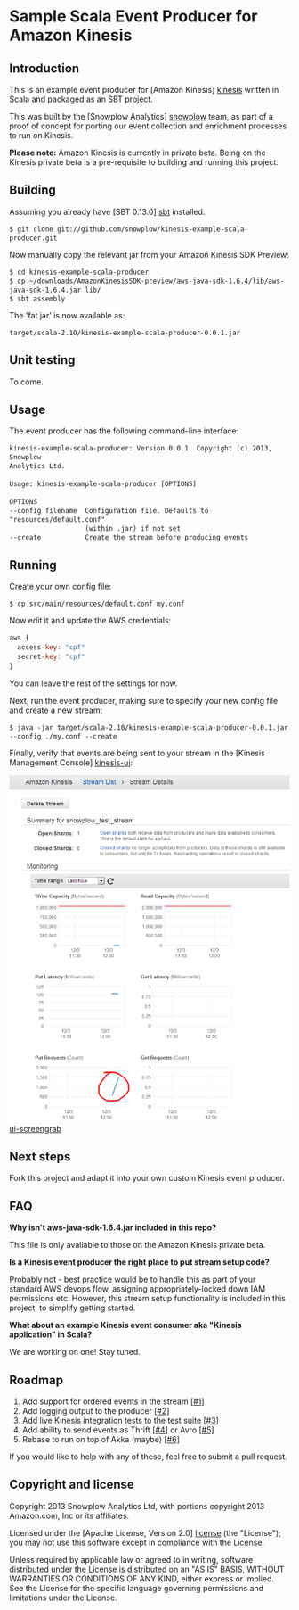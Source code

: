 # Sample Scala Event Producer for Amazon Kinesis

## Introduction

This is an example event producer for [Amazon Kinesis] [kinesis] written in Scala and packaged as an SBT project.

This was built by the [Snowplow Analytics] [snowplow] team, as part of a proof of concept for porting our event collection and enrichment processes to run on Kinesis.

**Please note:** Amazon Kinesis is currently in private beta. Being on the Kinesis private beta is a pre-requisite to building and running this project.

## Building

Assuming you already have [SBT 0.13.0] [sbt] installed:

    $ git clone git://github.com/snowplow/kinesis-example-scala-producer.git
    
Now manually copy the relevant jar from your Amazon Kinesis SDK Preview:

    $ cd kinesis-example-scala-producer
    $ cp ~/downloads/AmazonKinesisSDK-preview/aws-java-sdk-1.6.4/lib/aws-java-sdk-1.6.4.jar lib/
    $ sbt assembly

The 'fat jar' is now available as:

    target/scala-2.10/kinesis-example-scala-producer-0.0.1.jar

## Unit testing

To come.

## Usage

The event producer has the following command-line interface:

```
kinesis-example-scala-producer: Version 0.0.1. Copyright (c) 2013, Snowplow
Analytics Ltd.

Usage: kinesis-example-scala-producer [OPTIONS]

OPTIONS
--config filename  Configuration file. Defaults to "resources/default.conf"
                   (within .jar) if not set
--create           Create the stream before producing events
```

## Running

Create your own config file:

    $ cp src/main/resources/default.conf my.conf

Now edit it and update the AWS credentials:

```js
aws {
  access-key: "cpf"
  secret-key: "cpf"
}
```

You can leave the rest of the settings for now.

Next, run the event producer, making sure to specify your new config file and create a new stream:

    $ java -jar target/scala-2.10/kinesis-example-scala-producer-0.0.1.jar --config ./my.conf --create 

Finally, verify that events are being sent to your stream in the [Kinesis Management Console] [kinesis-ui]:

![ui-screengrab] [ui-screengrab]

## Next steps

Fork this project and adapt it into your own custom Kinesis event producer.

## FAQ

**Why isn't aws-java-sdk-1.6.4.jar included in this repo?**

This file is only available to those on the Amazon Kinesis private beta.

**Is a Kinesis event producer the right place to put stream setup code?**

Probably not - best practice would be to handle this as part of your standard AWS devops flow, assigning appropriately-locked down IAM permissions etc. However, this stream setup functionality is included in this project, to simplify getting started.

**What about an example Kinesis event consumer aka "Kinesis application" in Scala?**

We are working on one! Stay tuned.

## Roadmap

1. Add support for ordered events in the stream [[#1]](#1)
2. Add logging output to the producer [[#2]](#2)
3. Add live Kinesis integration tests to the test suite [[#3]](#3)
4. Add ability to send events as Thrift [[#4]](#4) or Avro [[#5]](#5)
5. Rebase to run on top of Akka (maybe) [[#6]](#6)

If you would like to help with any of these, feel free to submit a pull request.

## Copyright and license

Copyright 2013 Snowplow Analytics Ltd, with portions copyright
2013 Amazon.com, Inc or its affiliates.

Licensed under the [Apache License, Version 2.0] [license] (the "License");
you may not use this software except in compliance with the License.

Unless required by applicable law or agreed to in writing, software
distributed under the License is distributed on an "AS IS" BASIS,
WITHOUT WARRANTIES OR CONDITIONS OF ANY KIND, either express or implied.
See the License for the specific language governing permissions and
limitations under the License.

[kinesis]: http://aws.amazon.com/kinesis/
[snowplow]: http://snowplowanalytics.com
[sbt]: http://typesafe.artifactoryonline.com/typesafe/ivy-releases/org.scala-sbt/sbt-launch/0.13.0/sbt-launch.jar

[kinesis-ui]: https://console.aws.amazon.com/kinesis/?
[ui-screengrab]: misc/kinesis-stream-summary.png

[license]: http://www.apache.org/licenses/LICENSE-2.0